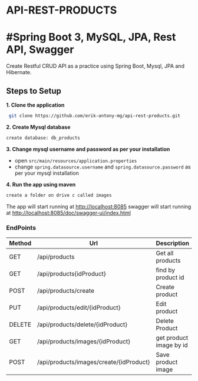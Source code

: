 # API-REST-PRODUCTS
# #Spring Boot 3, MySQL, JPA, Rest API, Swagger

Create Restful CRUD API as a practice using Spring Boot, Mysql, JPA and Hibernate.

## Steps to Setup

**1. Clone the application**

```bash
 git clone https://github.com/erik-antony-mg/api-rest-products.git
```

**2. Create Mysql database**
```bash
create database: db_products
```

**3. Change mysql username and password as per your installation**

+ open `src/main/resources/application.properties`
+ change `spring.datasource.username` and `spring.datasource.password` as per your mysql installation

**4. Run the app using maven**

```bash
create a folder on drive c called images
```
The app will start running at <http://localhost:8085>
swagger will start running at <http://localhost:8085/doc/swagger-ui/index.html>

### EndPoints

| Method | Url | Description
| ------ | --- | ------|
| GET    | /api/products | Get all products
| GET    |  /api/products{idProduct} | find by product id
| POST    | /api/products/create | Create product
| PUT    | /api/products/edit/{idProduct} | Edit product
| DELETE   | /api/products/delete/{idProduct} |  Delete Product
| GET    | /api/products/images/{idProduct}  | get product image by id
| POST   |  /api/products/images/create/{idProduct} | Save product image
